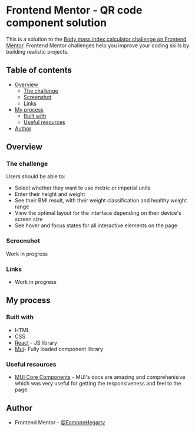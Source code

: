 # Frontend Mentor - QR code component solution

This is a solution to the [Body mass index calculator challenge on Frontend Mentor](https://www.frontendmentor.io/challenges/body-mass-index-calculator-brrBkfSz1T). Frontend Mentor challenges help you improve your coding skills by building realistic projects. 

## Table of contents

- [Overview](#overview)
  - [The challenge](#the-challenge)
  - [Screenshot](#screenshot)
  - [Links](#links)
- [My process](#my-process)
  - [Built with](#built-with)
  - [Useful resources](#useful-resources)
- [Author](#author)



## Overview

### The challenge 

Users should be able to:

- Select whether they want to use metric or imperial units
- Enter their height and weight
- See their BMI result, with their weight classification and healthy weight range
- View the optimal layout for the interface depending on their device's screen size
- See hover and focus states for all interactive elements on the page


### Screenshot
Work in progress



### Links

- Work in progress

## My process

### Built with

- HTML
- CSS
- [React](https://reactjs.org/) - JS library
- [Mui](https://mui.com/)- Fully loaded component library
  

### Useful resources

- [MUI Core Components](https://mui.com/material-ui/getting-started/) - MUI's docs are amazing and comprehenisive which was very useful for getting the responsiveness and feel to the page. 


## Author

- Frontend Mentor - [@EamonnHegarty](https://www.frontendmentor.io/profile/EamonnHegarty)
